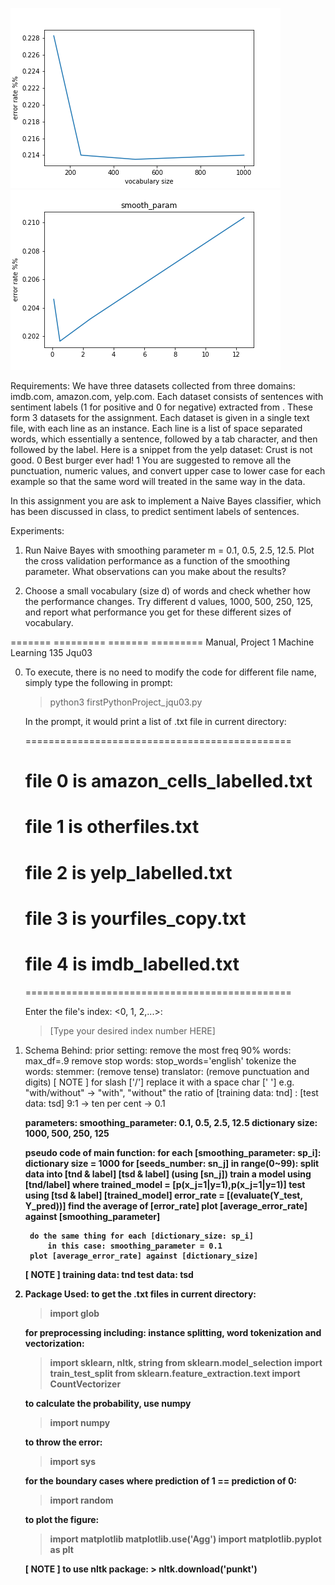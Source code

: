 ![jqu03_d](jqu03_d.png)
![jqu03_m](jqu03_m.png)

Requirements:
  We have three datasets collected from three domains: imdb.com, amazon.com, yelp.com. Each dataset consists of sentences with sentiment labels (1 for positive and 0 for negative) extracted from . These form 3 datasets for the assignment.
  Each dataset is given in a single text file, with each line as an instance. Each line is a list of space separated words, which essentially a sentence, followed by a tab character, and then followed by the label. Here is a snippet from the yelp dataset:
      Crust is not good. 0 
      Best burger ever had! 1
  You are suggested to remove all the punctuation, numeric values, and convert upper case to lower case for each example so that the same word will treated in the same way in the data.

  In this assignment you are ask to implement a Naive Bayes classifier, 
  which has been discussed in class, to predict sentiment labels of sentences.

Experiments:

  1) Run Naive Bayes with smoothing parameter m = 0.1, 0.5, 2.5, 12.5. 
    Plot the cross validation performance as a function of the smoothing parameter. What observations can you make about the results?

  2) Choose a small vocabulary (size d) of words and check whether how the performance changes. 
    Try different d values, 1000, 500, 250, 125, and report what performance you get for these different sizes of vocabulary.
    
    
======= ========= ======= =========
Manual, Project 1 Machine Learning 135
Jqu03

0) To execute, 
    there is no need to modify the code for different file name, 
    simply type the following in prompt:
    
    > python3 firstPythonProject_jqu03.py

    In the prompt, it would print a list of .txt file in current directory:

    ==============================================
    #       file 0 is amazon_cells_labelled.txt
    #       file 1 is otherfiles.txt
    #       file 2 is yelp_labelled.txt
    #       file 3 is yourfiles_copy.txt
    #       file 4 is imdb_labelled.txt
    ==============================================

    Enter the file's index: <0, 1, 2,...>: 
    >[Type your desired index number HERE]

1) Schema Behind:
    <a> prior setting: 
        remove the most freq 90% words: 
            max_df=.9
        remove stop words: 
            stop_words='english'
        tokenize the words: 
            stemmer: (remove tense) 
        translator: (remove punctuation and digits)
        [ NOTE ] for slash ['/'] replace it with a space char [' '] 
            e.g. "with/without" -> "with", "without"
        the ratio of [training data: tnd] : [test data: tsd] 
            9:1 -> ten per cent -> 0.1 

    <b> parameters:
        smoothing_parameter: 0.1, 0.5, 2.5, 12.5
        dictionary size:  1000, 500, 250, 125

    <c> pseudo code of main function:
        for each [smoothing_parameter: sp_i]:
            dictionary size = 1000
            for [seeds_number: sn_j] in range(0~99):
                split data into [tnd & label] [tsd & label] (using [sn_j]) 
                train a model using [tnd/label]
                    where trained_model = [p(x_j=1|y=1),p(x_j=1|y=1)] 
                test using [tsd & label]  [trained_model]
                error_rate = [(evaluate(Y_test, Y_pred))]
                find the average of [error_rate]
        plot [average_error_rate] against [smoothing_parameter]

        do the same thing for each [dictionary_size: sp_i]
            in this case: smoothing_parameter = 0.1
        plot [average_error_rate] against [dictionary_size]

    [ NOTE ] 
        training data: tnd
        test data: tsd

2) Package Used:
    to get the .txt files in current directory:
    > import glob

    for preprocessing including:
      instance splitting, 
      word tokenization and vectorization:
    > import sklearn, nltk, string
    > from sklearn.model_selection import train_test_split
    > from sklearn.feature_extraction.text import CountVectorizer
    
    to calculate the probability, use numpy
    > import numpy
    
    to throw the error:
    > import sys

    for the boundary cases where prediction of 1 == prediction of 0:
    > import random

    to plot the figure:
    > import matplotlib
    > matplotlib.use('Agg') 
    >	import matplotlib.pyplot as plt 

    [ NOTE ] 
        to use nltk package:
        > nltk.download('punkt')
